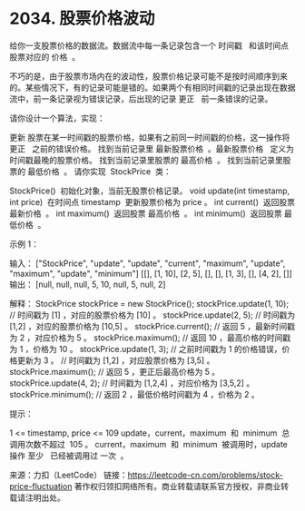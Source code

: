 # 2034. 股票价格波动

给你一支股票价格的数据流。数据流中每一条记录包含一个 时间戳   和该时间点股票对应的 价格  。

不巧的是，由于股票市场内在的波动性，股票价格记录可能不是按时间顺序到来的。某些情况下，有的记录可能是错的。如果两个有相同时间戳的记录出现在数据流中，前一条记录视为错误记录，后出现的记录 更正   前一条错误的记录。

请你设计一个算法，实现：

更新 股票在某一时间戳的股票价格，如果有之前同一时间戳的价格，这一操作将   更正   之前的错误价格。
找到当前记录里 最新股票价格  。最新股票价格   定义为时间戳最晚的股票价格。
找到当前记录里股票的 最高价格  。
找到当前记录里股票的 最低价格  。
请你实现  StockPrice  类：

StockPrice()  初始化对象，当前无股票价格记录。
void update(int timestamp, int price)  在时间点 timestamp  更新股票价格为 price 。
int current()  返回股票 最新价格  。
int maximum()  返回股票 最高价格  。
int minimum()  返回股票 最低价格  。

示例 1：

输入：
["StockPrice", "update", "update", "current", "maximum", "update", "maximum", "update", "minimum"]
[[], [1, 10], [2, 5], [], [], [1, 3], [], [4, 2], []]
输出：
[null, null, null, 5, 10, null, 5, null, 2]

解释：
StockPrice stockPrice = new StockPrice();
stockPrice.update(1, 10); // 时间戳为 [1] ，对应的股票价格为 [10] 。
stockPrice.update(2, 5); // 时间戳为 [1,2] ，对应的股票价格为 [10,5] 。
stockPrice.current(); // 返回 5 ，最新时间戳为 2 ，对应价格为 5 。
stockPrice.maximum(); // 返回 10 ，最高价格的时间戳为 1 ，价格为 10 。
stockPrice.update(1, 3); // 之前时间戳为 1 的价格错误，价格更新为 3 。
// 时间戳为 [1,2] ，对应股票价格为 [3,5] 。
stockPrice.maximum(); // 返回 5 ，更正后最高价格为 5 。
stockPrice.update(4, 2); // 时间戳为 [1,2,4] ，对应价格为 [3,5,2] 。
stockPrice.minimum(); // 返回 2 ，最低价格时间戳为 4 ，价格为 2 。

提示：

1 <= timestamp, price <= 109
update，current，maximum  和  minimum  总 调用次数不超过  105 。
current，maximum  和  minimum  被调用时，update  操作 至少   已经被调用过 一次  。

来源：力扣（LeetCode）
链接：https://leetcode-cn.com/problems/stock-price-fluctuation
著作权归领扣网络所有。商业转载请联系官方授权，非商业转载请注明出处。
